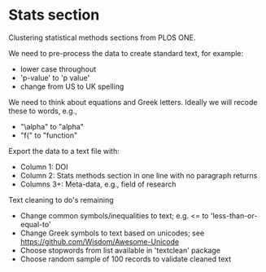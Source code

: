 # Stats section
Clustering statistical methods sections from PLOS ONE.

We need to pre-process the data to create standard text, for example:
* lower case throughout
* 'p-value' to 'p value'
* change from US to UK spelling

We need to think about equations and Greek letters. Ideally we will recode these to words, e.g., 
* "\alpha" to "alpha"
* "f(" to "function"

Export the data to a text file with:
* Column 1: DOI
* Column 2: Stats methods section in one line with no paragraph returns
* Columns 3+: Meta-data, e.g., field of research

Text cleaning to do's remaining
* Change common symbols/inequalities to text; e.g. <= to 'less-than-or-equal-to'
* Change Greek symbols to text based on unicodes; see https://github.com/Wisdom/Awesome-Unicode
* Choose stopwords from list available in 'textclean' package
* Choose random sample of 100 records to validate cleaned text

